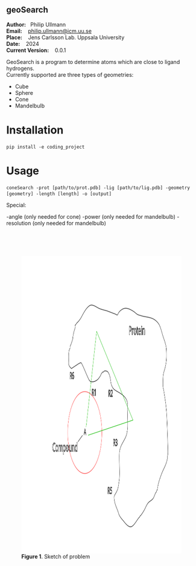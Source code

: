 
## geoSearch

**Author:** &nbsp;&nbsp;Philip Ullmann<br />
**Email:**  &nbsp;&nbsp;&nbsp;philip.ullmann@icm.uu.se <br />
**Place:** &nbsp;&nbsp;&nbsp;Jens Carlsson Lab. Uppsala University <br />
**Date:** &nbsp;&nbsp;  2024 </br >
**Current Version:** &nbsp;&nbsp;  0.0.1


GeoSearch is a program to determine atoms which are close to ligand hydrogens. <br />
Currently supported are three types of geometries: <br />
- Cube
- Sphere
- Cone
- Mandelbulb



# Installation

    pip install -e coding_project


# Usage

    coneSearch -prot [path/to/prot.pdb] -lig [path/to/lig.pdb] -geometry [geometry] -length [length] -o [output]

Special:

-angle (only needed for cone)
-power (only needed for mandelbulb)
-resolution (only needed for mandelbulb)


</br>
</br>
</br>

<tr>
<figure>
    <td> <img src="picture/sketch_draw.png" alt="Drawing"  width="1033" align="center" height="787"> </td>
    <figcaption><b>Figure 1</b>. Sketch of problem </figcaption>
</figure>
</tr> 
